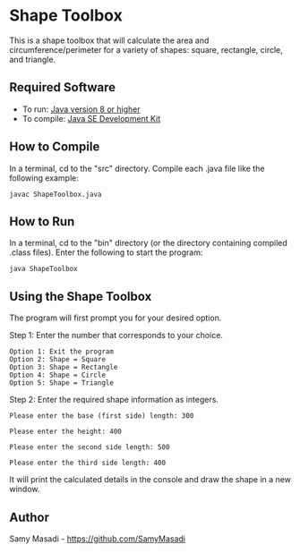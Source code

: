 # Shape Toolbox
This is a shape toolbox that will calculate the area and circumference/perimeter 
for a variety of shapes: square, rectangle, circle, and triangle.

## Required Software
* To run: [Java version 8 or higher](https://www.java.com/en/download/)
* To compile: [Java SE Development Kit](https://www.oracle.com/technetwork/java/javase/downloads/index.html)

## How to Compile
In a terminal, cd to the "src" directory. Compile each .java file like the following example:
```
javac ShapeToolbox.java
```

## How to Run
In a terminal, cd to the "bin" directory (or the directory containing compiled .class files). Enter the following to start the program:
```
java ShapeToolbox
```

## Using the Shape Toolbox
The program will first prompt you for your desired option.

Step 1: Enter the number that corresponds to your choice.
```
Option 1: Exit the program
Option 2: Shape = Square
Option 3: Shape = Rectangle
Option 4: Shape = Circle
Option 5: Shape = Triangle
```
Step 2: Enter the required shape information as integers.
```
Please enter the base (first side) length: 300

Please enter the height: 400

Please enter the second side length: 500

Please enter the third side length: 400
```
It will print the calculated details in the console and draw the shape in a new window.

## Author
Samy Masadi - https://github.com/SamyMasadi
